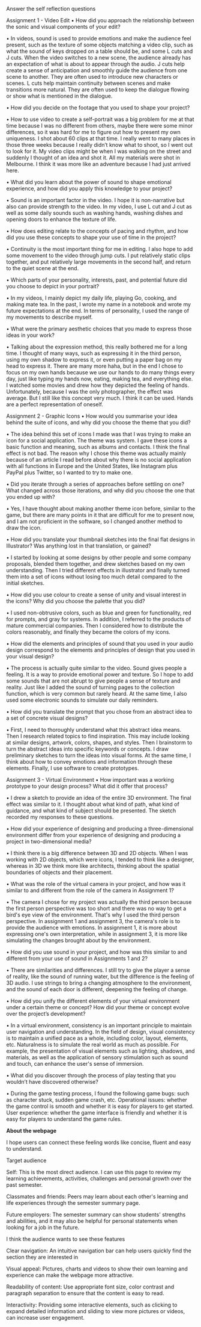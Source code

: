 Answer the self reflection questions 

Assignment 1 - Video Edit
• How did you approach the relationship between the sonic and visual components of
your edit?

• In videos, sound is used to provide emotions and make the audience feel present, such as the texture of some objects matching a video clip, such as what the sound of keys dropped on a table should be, and some L cuts and J cuts. When the video switches to a new scene, the audience already has an expectation of what is about to appear through the audio. J cuts help create a sense of anticipation and smoothly guide the audience from one scene to another. They are often used to introduce new characters or scenes. L cuts help maintain continuity between scenes and make transitions more natural. They are often used to keep the dialogue flowing or show what is mentioned in the dialogue.

• How did you decide on the footage that you used to shape your project?

• How to use video to create a self-portrait was a big problem for me at that time because I was no different from others, maybe there were some minor differences, so it was hard for me to figure out how to present my own uniqueness. I shot about 60 clips at that time. I really went to many places in those three weeks because I really didn’t know what to shoot, so I went out to look for it. My video clips might be when I was walking on the street and suddenly I thought of an idea and shot it. All my materials were shot in Melbourne. I think it was more like an adventure because I had just arrived here.

• What did you learn about the power of sound to shape emotional experience, and how
did you apply this knowledge to your project?

• Sound is an important factor in the video. I hope it is non-narrative but also can provide strength to the video. In my video, I use L cut and J cut as well as some daily sounds such as washing hands, washing dishes and opening doors to enhance the texture of life.


• How does editing relate to the concepts of pacing and rhythm, and how did you use
these concepts to shape your use of time in the project?

• Continuity is the most important thing for me in editing. I also hope to add some movement to the video through jump cuts. I put relatively static clips together, and put relatively large movements in the second half, and return to the quiet scene at the end.


• Which parts of your personality, interests, past, and potential future did you choose to
depict in your portrait?

• In my videos, I mainly depict my daily life, playing Go, cooking, and making mate tea. In the past, I wrote my name in a notebook and wrote my future expectations at the end. In terms of personality, I used the range of my movements to describe myself.


• What were the primary aesthetic choices that you made to express those ideas in your
work?

• Talking about the expression method, this really bothered me for a long time. I thought of many ways, such as expressing it in the third person, using my own shadow to express it, or even putting a paper bag on my head to express it. There are many more haha, but in the end I chose to focus on my own hands because we use our hands to do many things every day, just like typing my hands now, eating, making tea, and everything else. I watched some movies and drew how they depicted the feeling of hands. Unfortunately, because I was the only photographer, the effect was average. But I still like this concept very much. I think it can be used. Hands are a perfect representation of oneself.

Assignment 2 - Graphic Icons
• How would you summarise your idea behind the suite of icons, and why did you choose
the theme that you did?

• The idea behind this set of icons I made was that I was trying to make an icon for a social application. The theme was system. I gave these icons a basic function and meaning, such as albums and contacts. I think the final effect is not bad. The reason why I chose this theme was actually mainly because of an article I read before about why there is no social application with all functions in Europe and the United States, like Instagram plus PayPal plus Twitter, so I wanted to try to make one.


• Did you iterate through a series of approaches before settling on one? What changed
across those iterations, and why did you choose the one that you ended up with?

• Yes, I have thought about making another theme icon before, similar to the game, but there are many points in it that are difficult for me to present now, and I am not proficient in the software, so I changed another method to draw the icon.


• How did you translate your thumbnail sketches into the final flat designs in Illustrator?
Was anything lost in that translation, or gained?

• I started by looking at some designs by other people and some company proposals, blended them together, and drew sketches based on my own understanding. Then I tried different effects in illustrator and finally turned them into a set of icons without losing too much detail compared to the initial sketches.


• How did you use colour to create a sense of unity and visual interest in the icons? Why
did you choose the palette that you did?

• I used non-obtrusive colors, such as blue and green for functionality, red for prompts, and gray for systems. In addition, I referred to the products of mature commercial companies. Then I considered how to distribute the colors reasonably, and finally they became the colors of my icons.


• How did the elements and principles of sound that you used in your audio design
correspond to the elements and principles of design that you used in your visual design?

• The process is actually quite similar to the video. Sound gives people a feeling. It is a way to provide emotional power and texture. So I hope to add some sounds that are not abrupt to give people a sense of texture and reality. Just like I added the sound of turning pages to the collection function, which is very common but rarely heard. At the same time, I also used some electronic sounds to simulate our daily reminders.


• How did you translate the prompt that you chose from an abstract idea to a set of
concrete visual designs?

• First, I need to thoroughly understand what this abstract idea means. Then I research related topics to find inspiration. This may include looking at similar designs, artwork, colors, shapes, and styles. Then I brainstorm to turn the abstract ideas into specific keywords or concepts. I draw preliminary sketches to turn the ideas into visual forms. At the same time, I think about how to convey emotions and information through these elements. Finally, I use software to create prototypes.

Assignment 3 - Virtual Environment
• How important was a working prototype to your design process? What did it offer that
process?

• I drew a sketch to provide an idea of ​​the entire 3D environment. The final effect was similar to it. I thought about what kind of path, what kind of guidance, and what kind of subject should be presented. The sketch recorded my responses to these questions.


• How did your experience of designing and producing a three-dimensional environment
differ from your experience of designing and producing a project in two-dimensional
media?

• I think there is a big difference between 3D and 2D objects. When I was working with 2D objects, which were icons, I tended to think like a designer, whereas in 3D we think more like architects, thinking about the spatial boundaries of objects and their placement.


• What was the role of the virtual camera in your project, and how was it similar to and
different from the role of the camera in Assignment 1?

• The camera I chose for my project was actually the third person because the first person perspective was too short and there was no way to get a bird's eye view of the environment. That's why I used the third person perspective. In assignment 1 and assignment 3, the camera's role is to provide the audience with emotions. In assignment 1, it is more about expressing one's own interpretation, while in assignment 3, it is more like simulating the changes brought about by the environment.


• How did you use sound in your project, and how was this similar to and different from your
use of sound in Assignments 1 and 2?

• There are similarities and differences. I still try to give the player a sense of reality, like the sound of running water, but the difference is the feeling of 3D audio. I use strings to bring a changing atmosphere to the environment, and the sound of each door is different, deepening the feeling of change.


• How did you unify the different elements of your virtual environment under a certain theme
or concept? How did your theme or concept evolve over the project’s development?

• In a virtual environment, consistency is an important principle to maintain user navigation and understanding. In the field of design, visual consistency is to maintain a unified pace as a whole, including color, layout, elements, etc. Naturalness is to simulate the real world as much as possible. For example, the presentation of visual elements such as lighting, shadows, and materials, as well as the application of sensory stimulation such as sound and touch, can enhance the user's sense of immersion.


• What did you discover through the process of play testing that you wouldn’t have
discovered otherwise?

• During the game testing process, I found the following 
game bugs: such as character stuck, sudden game crash, etc. Operational issues: whether the game control is smooth and whether it is easy for players to get started. 
User experience: whether the game interface is friendly and whether it is easy for players to understand the game rules.

__About the webpage__

I hope users can connect these feeling words like concise, fluent and easy to understand.

Target audience 

Self: This is the most direct audience. I can use this page to review my learning achievements, activities, challenges and personal growth over the past semester. 

Classmates and friends: Peers may learn about each other's learning and life experiences through the semester summary page. 

Future employers: The semester summary can show students' strengths and abilities, and it may also be helpful for personal statements when looking for a job in the future.


I think the audience wants to see these features 

Clear navigation: An intuitive navigation bar can help users quickly find the section they are interested in 

Visual appeal: Pictures, charts and videos to show their own learning and experience can make the webpage more attractive. 

Readability of content: Use appropriate font size, color contrast and paragraph separation to ensure that the content is easy to read. 

Interactivity: Providing some interactive elements, such as clicking to expand detailed information and sliding to view more pictures or videos, can increase user engagement.